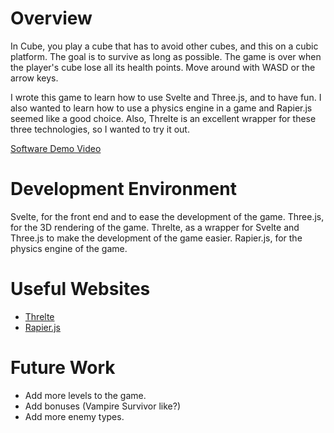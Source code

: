 # Overview

In Cube, you play a cube that has to avoid other cubes, and this on a cubic platform. The goal is to survive as long as possible. The game is over when the player's cube lose all its health points.
Move around with WASD or the arrow keys.

I wrote this game to learn how to use Svelte and Three.js, and to have fun. I also wanted to learn how to use a physics engine in a game and Rapier.js seemed like a good choice. Also, Threlte is an excellent wrapper for these three technologies, so I wanted to try it out.

[Software Demo Video](https://youtu.be/eURL3AFthNs)

# Development Environment

Svelte, for the front end and to ease the development of the game.
Three.js, for the 3D rendering of the game.
Threlte, as a wrapper for Svelte and Three.js to make the development of the game easier.
Rapier.js, for the physics engine of the game.

# Useful Websites

- [Threlte](https://threlte.xyz)
- [Rapier.js](https://rapier.rs/)

# Future Work

- Add more levels to the game.
- Add bonuses (Vampire Survivor like?)
- Add more enemy types.
